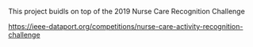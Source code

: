 This project buidls on top of the 2019 Nurse Care Recognition Challenge

https://ieee-dataport.org/competitions/nurse-care-activity-recognition-challenge
